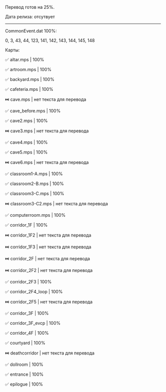 Перевод готов на 25%.

Дата релиза: отсутвует

<hr>
CommonEvent.dat 100%:

0, 3, 43, 44, 123, 141, 142, 143, 144, 145, 148

Карты:

✅ altar.mps              | 100%

✅ artroom.mps            | 100%

✅ backyard.mps           | 100%

✅ cafeteria.mps          | 100%

⏭️ cave.mps               | нет текста для перевода

✅ cave_before.mps        | 100%

✅ cave2.mps              | 100%

⏭️ cave3.mps              | нет текста для перевода

✅ cave4.mps              | 100%

✅ cave5.mps              | 100%

⏭️ cave6.mps              | нет текста для перевода

✅ classroom1-A.mps       | 100%

✅ classroom2-B.mps       | 100%

✅ classroom3-C.mps       | 100%

⏭️ classroom3-C2.mps      | нет текста для перевода

✅ computerroom.mps       | 100%

✅ corridor_1F            | 100%

⏭️ corridor_1F2           | нет текста для перевода

⏭️ corridor_1F3           | нет текста для перевода

⏭️ corridor_2F            | нет текста для перевода

⏭️ corridor_2F2           | нет текста для перевода

✅ corridor_2F3           | 100%

✅ corridor_2F4_loop      | 100%

⏭️ corridor_2F5           | нет текста для перевода

✅ corridor_3F            | 100%

✅ corridor_3F_evcp       | 100%

✅ corridor_4F            | 100%

✅ courtyard              | 100%

⏭️ deathcorridor          | нет текста для перевода

✅ dollroom               | 100%

✅ entrance               | 100%

✅ epilogue               | 100%


